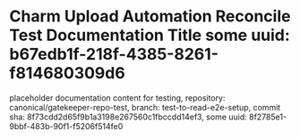 # Charm Upload Automation Reconcile Test Documentation Title some uuid: b67edb1f-218f-4385-8261-f814680309d6
 placeholder documentation content for testing,  repository: canonical/gatekeeper-repo-test,  branch: test-to-read-e2e-setup,  commit sha: 8f73cdd2d65f9b1a3198e267560c1fbccdd14ef3,  some uuid: 8f2785e1-9bbf-483b-90f1-f5206f514fe0
